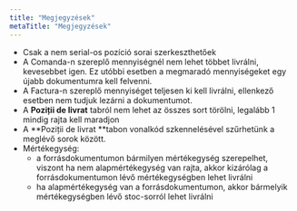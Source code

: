 ```yaml
---
title: "Megjegyzések"
metaTitle: "Megjegyzések"
---
```


*   Csak a nem serial-os pozíció sorai szerkeszthetőek
*   A Comanda-n szereplő mennyiségnél nem lehet többet livrálni, kevesebbet igen. Ez utóbbi esetben a megmaradó mennyiségeket egy újabb dokumentumra kell felvenni.
*   A Factura-n szereplő mennyiséget teljesen ki kell livrálni, ellenkező esetben nem tudjuk lezárni a dokumentumot.
*   A **Poziții de livrat** tabról nem lehet az összes sort törölni, legalább 1 mindig rajta kell maradjon
*   A **Poziții de livrat **tabon vonalkód szkennelésével szűrhetünk a meglévő sorok között.
*   Mértékegység: 
    *   a forrásdokumentumon bármilyen mértékegység szerepelhet, viszont ha nem alapmértékegység van rajta, akkor kizárólag a forrásdokumentumon lévő mértékegységben lehet livrálni
    *   ha alapmértékegység van a forrásdokumentumon, akkor bármelyik mértékegységben lévő stoc-sorról lehet livrálni
